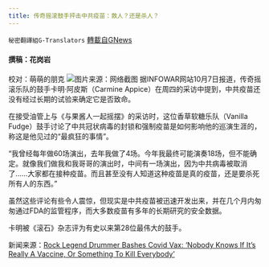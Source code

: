 ```yaml
---
title: 传奇摇滚鼓手抨击中共疫苗：救人？还是杀人？
---
```

`秘密翻譯組G-Translators` [轉載自GNews](https://gnews.org/zh-hans/1580458/)

#### 撰稿：花岗岩
校对：萌萌的朋克
![](https://assets.gnews.org/wp-content/uploads/2021/10/6-5.jpg)图片来源：网络截图
据INFOWAR网站10月7日报道，传奇摇滚乐队的鼓手卡明·阿皮斯（Carmine Appice）在周四的采访中提到，中共疫苗还没有经过长期的试验来确定它是否致命。

在接受油管上与《与果酱人一起摇摆》的采访时，这位香草软糖乐队（Vanilla Fudge）鼓手讨论了中共冠状病毒的封锁和强制疫苗是如何影响他的巡演生涯的，称这是他见过的“最疯狂的事情”。

“我曾经每年做60场演出，去年我做了4场。今年我最终可能演奏18场，但不能确定。就像我们做我和我哥哥的演出时，中间有一场演出，因为中共病毒被取消了……大家都在接种疫苗。而且甚至没有人知道这种疫苗是真的疫苗，还是要杀死所有人的东西。”

虽然这些评论有些令人震惊，但现实是中共疫苗被迅速开发出来，并在几个月内匆匆通过FDA的监管程序，而大多数疫苗有多年的长期研究的安全数据。

卡明被《滚石》杂志评为有史以来第28位最伟大的鼓手。

新闻来源：[Rock Legend Drummer Bashes Covid Vax: ‘Nobody Knows If It’s Really A Vaccine, Or Something To Kill Everybody’](https://www.infowars.com/posts/rock-legend-drummer-bashes-covid-vax-nobody-knows-if-its-really-a-vaccine-or-something-to-kill-everybody/)
